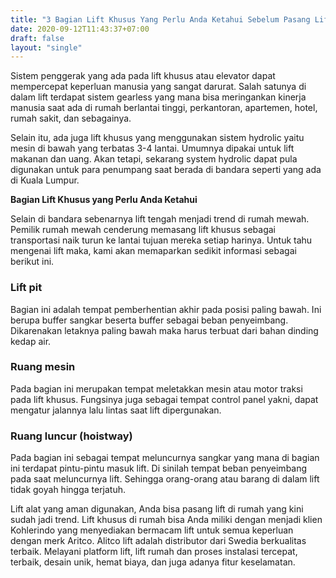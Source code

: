 ```yaml
---
title: "3 Bagian Lift Khusus Yang Perlu Anda Ketahui Sebelum Pasang Lift Di Rumah"
date: 2020-09-12T11:43:37+07:00
draft: false
layout: "single"
---
```




Sistem penggerak yang ada pada lift khusus atau elevator dapat mempercepat keperluan manusia yang sangat darurat. Salah satunya di dalam lift terdapat sistem gearless yang mana bisa meringankan kinerja manusia saat ada di rumah berlantai tinggi, perkantoran, apartemen, hotel, rumah sakit, dan sebagainya.

Selain itu, ada juga lift khusus yang menggunakan sistem hydrolic yaitu mesin di bawah yang terbatas 3-4 lantai. Umumnya dipakai untuk lift makanan dan uang. Akan tetapi, sekarang system hydrolic dapat pula digunakan untuk para penumpang saat berada di bandara seperti yang ada di Kuala Lumpur.

**Bagian Lift Khusus yang Perlu Anda Ketahui**

Selain di bandara sebenarnya lift tengah menjadi trend di rumah mewah. Pemilik rumah mewah cenderung memasang lift khusus sebagai transportasi naik turun ke lantai tujuan mereka setiap harinya. Untuk tahu mengenai lift maka, kami akan memaparkan sedikit informasi sebagai berikut ini.

### Lift pit

Bagian ini adalah tempat pemberhentian akhir pada posisi paling bawah. Ini berupa buffer sangkar beserta buffer sebagai beban penyeimbang. Dikarenakan letaknya paling bawah maka harus terbuat dari bahan dinding kedap air.

### Ruang mesin

Pada bagian ini merupakan tempat meletakkan mesin atau motor traksi pada lift khusus. Fungsinya juga sebagai tempat control panel yakni, dapat mengatur jalannya lalu lintas saat lift dipergunakan.

### Ruang luncur (hoistway)

Pada bagian ini sebagai tempat meluncurnya sangkar yang mana di bagian ini terdapat pintu-pintu masuk lift. Di sinilah tempat beban penyeimbang pada saat meluncurnya lift. Sehingga orang-orang atau barang di dalam lift tidak goyah hingga terjatuh.

Lift alat yang aman digunakan, Anda bisa pasang lift di rumah yang kini sudah jadi trend. Lift khusus di rumah bisa Anda miliki dengan menjadi klien Kohlerindo yang menyediakan bermacam lift untuk semua keperluan dengan merk Aritco. Alitco lift adalah distributor dari Swedia berkualitas terbaik. Melayani platform lift, lift rumah dan proses instalasi tercepat, terbaik, desain unik, hemat biaya, dan juga adanya fitur keselamatan.